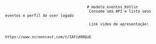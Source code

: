                                          # modelo_eventos_Kotlin
                                          Consome uma API e lista seus eventos e perfil do user logado
                                          
                                          Link video de apresentação:
                                          
                                          https://www.screencast.com/t/IAFid08QaE
